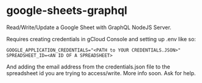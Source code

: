 # google-sheets-graphql

Read/Write/Update a Google Sheet with GraphQL NodeJS Server.

Requires creating credentials in gCloud Console and setting up .env like so:

```
GOOGLE_APPLICATION_CREDENTIALS="<PATH to YOUR CREDENTIALS.JSON>"
SPREADSHEET_ID=<AN ID OF A SPREADSHEET>
```

And adding the email address from the credentials.json file to the spreadsheet id you are trying to access/write. More info soon. Ask for help.
